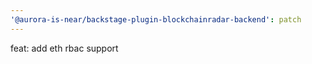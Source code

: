 ```yaml
---
'@aurora-is-near/backstage-plugin-blockchainradar-backend': patch
---
```


feat: add eth rbac support
